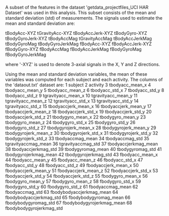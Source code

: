 A subset of the features in the dataset 'getdata_projectfiles_UCI HAR Dataset' was used in this analysis. This subset consists of the mean and standard deviation (std) of measurements. The signals used to estimate the mean and standard deviation are:

tBodyAcc-XYZ
tGravityAcc-XYZ
tBodyAccJerk-XYZ
tBodyGyro-XYZ
tBodyGyroJerk-XYZ
tBodyAccMag
tGravityAccMag
tBodyAccJerkMag
tBodyGyroMag
tBodyGyroJerkMag
fBodyAcc-XYZ
fBodyAccJerk-XYZ
fBodyGyro-XYZ
fBodyAccMag
fBodyAccJerkMag
fBodyGyroMag
fBodyGyroJerkMag

where '-XYZ' is used to denote 3-axial signals in the X, Y and Z directions.

Using the mean and standard deviation variables, the mean of these variables was computed for each subject and each activity. The columns of the 'dataout.txt' dataset are:
1	subject
2	activity
3	tbodyacc_mean_x
4	tbodyacc_mean_y
5	tbodyacc_mean_z
6	tbodyacc_std_x
7	tbodyacc_std_y
8	tbodyacc_std_z
9	tgravityacc_mean_x
10	tgravityacc_mean_y
11	tgravityacc_mean_z
12	tgravityacc_std_x
13	tgravityacc_std_y
14	tgravityacc_std_z
15	tbodyaccjerk_mean_x
16	tbodyaccjerk_mean_y
17	tbodyaccjerk_mean_z
18	tbodyaccjerk_std_x
19	tbodyaccjerk_std_y
20	tbodyaccjerk_std_z
21	tbodygyro_mean_x
22	tbodygyro_mean_y
23	tbodygyro_mean_z
24	tbodygyro_std_x
25	tbodygyro_std_y
26	tbodygyro_std_z
27	tbodygyrojerk_mean_x
28	tbodygyrojerk_mean_y
29	tbodygyrojerk_mean_z
30	tbodygyrojerk_std_x
31	tbodygyrojerk_std_y
32	tbodygyrojerk_std_z
33	tbodyaccmag_mean
34	tbodyaccmag_std
35	tgravityaccmag_mean
36	tgravityaccmag_std
37	tbodyaccjerkmag_mean
38	tbodyaccjerkmag_std
39	tbodygyromag_mean
40	tbodygyromag_std
41	tbodygyrojerkmag_mean
42	tbodygyrojerkmag_std
43	fbodyacc_mean_x
44	fbodyacc_mean_y
45	fbodyacc_mean_z
46	fbodyacc_std_x
47	fbodyacc_std_y
48	fbodyacc_std_z
49	fbodyaccjerk_mean_x
50	fbodyaccjerk_mean_y
51	fbodyaccjerk_mean_z
52	fbodyaccjerk_std_x
53	fbodyaccjerk_std_y
54	fbodyaccjerk_std_z
55	fbodygyro_mean_x
56	fbodygyro_mean_y
57	fbodygyro_mean_z
58	fbodygyro_std_x
59	fbodygyro_std_y
60	fbodygyro_std_z
61	fbodyaccmag_mean
62	fbodyaccmag_std
63	fbodybodyaccjerkmag_mean
64	fbodybodyaccjerkmag_std
65	fbodybodygyromag_mean
66	fbodybodygyromag_std
67	fbodybodygyrojerkmag_mean
68	fbodybodygyrojerkmag_std
